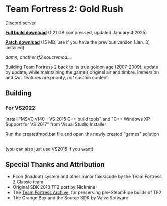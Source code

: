 Team Fortress 2: Gold Rush
=====

[Discord server](https://discord.gg/a2W8pnYwmr)

[**Full build download**](https://conneath.net/repo/goldrush-alpha-04_01_25.7z) (1.21 GB compressed, updated January 4 2025)

[**Patch download**](https://conneath.net/repo/goldrush-alpha-04_01_25_patch.7z) (15 MB, use if you have the previous version [Jan. 3] installed)

*damn, another tf2 soucremod...*

Building Team Fortress 2 back to its true golden age (2007-2009), update by update, while maintaining the game’s original air and timbre. Immersion and QoL features are priority, *not* custom content.

## Building

### For VS2022:

Install "MSVC v140 - VS 2015 C++ build tools" and "C++ Windows XP Support for VS 2017" from Visual Studio Installer

Run the createtfmod.bat file and open the newly created "games" solution

\
(you can also just use VS2015 if you want)

## Special Thanks and Attribution
* Econ (loadout) system and other minor fixes/code by the Team Fortress 2 Classic team
* Original SDK 2013 TF2 port by Nicknine
* The [Team Fortress Archive](https://discord.gg/heKG5ZtAvC), for preserving pre-SteamPipe builds of TF2
* The Orange Box and the Source SDK by Valve Software